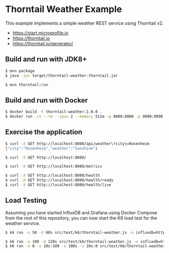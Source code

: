 # Thorntail Weather Example

This example implements a simple weather REST service using Thorntail v2.

- https://start.microprofile.io
- https://thorntail.io
- https://thorntail.io/generator/

## Build and run with JDK8+

```bash
$ mvn package
$ java -jar target/thorntail-weather-thorntail.jar

$ mvn thorntail:run
```

## Build and run with Docker

```bash
$ docker build -t thorntail-weather:1.0.0 .
$ docker run -it --rm --cpus 2 --memory 512m -p 8080:8080 -p 9090:9090 thorntail-weather:1.0.0
```

## Exercise the application

```bash
$ curl -X GET http://localhost:8080/api/weather\?city\=Rosenheim
{"city":"Rosenheim","weather":"Sunshine"}

$ curl -X GET http://localhost:8080/

$ curl -X GET http://localhost:8080/metrics

$ curl -X GET http://localhost:8080/health
$ curl -X GET http://localhost:8080/health/ready
$ curl -X GET http://localhost:8080/health/live
```

## Load Testing 

Assuming you have started InfluxDB and Grafana using Docker Compose from the root of this repository, you can now start
the K6 load test for the weather service.

```bash
$ k6 run -u 50 -d 60s src/test/k6/thorntail-weather.js -o influxdb=http://localhost:8086/k6

$ k6 run -u 100 -d 120s src/test/k6/thorntail-weather.js -o influxdb=http://localhost:8086/k6
$ k6 run -u 0 -s 10s:100 -s 100s -s 10s:0 src/test/k6/thorntail-weather.js -o influxdb=http://localhost:8086/k6
```